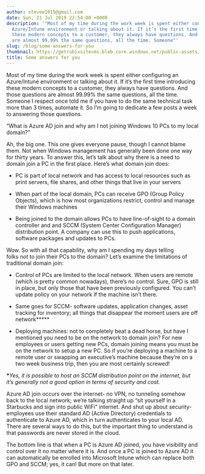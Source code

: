 ```yaml
---
author: stevew1015@gmail.com
date: Sun, 21 Jul 2019 22:54:00 +0000
description: '"Most of my time during the work week is spent either configuring an
  Azure/Intune environment or talking about it. If it’s the first time introducing
  these modern concepts to a customer, they always have questions. And those questions
  are almost 99.99% the same questions, all the time. Someone"'
slug: /blog/some-answers-for-you
thumbnail: https://getrubixsitecms.blob.core.windows.net/public-assets/content/v1/logo512.png
title: Some answers for you
---
```


Most of my time during the work week is spent either configuring an Azure/Intune environment or talking about it. If it’s the first time introducing these modern concepts to a customer, they always have questions. And those questions are almost 99.99% the same questions, all the time. Someone I respect once told me if you have to do the same technical task more than 3 times, automate it. So I’m going to dedicate a few posts a week to answering those questions.

“What is Azure AD join and why am I not joining Windows 10 PCs to my local domain?”

Ah, the big one. This one gives everyone pause, though I cannot blame them. Not when Windows management has generally been done one way for thirty years. To answer this, let’s talk about why there is a need to domain join a PC in the first place. Here’s what domain join does:

-   PC is part of local network and has access to local resources such as print servers, file shares, and other things that live in your servers
    
-   When part of the local domain, PCs can receive GPO (Group Policy Objects), which is how most organizations restrict, control and manage their Windows machines
    
-   Being joined to the domain allows PCs to have line-of-sight to a domain controller and and SCCM (System Center Configuration Manager) distribution point. A company can use this to push applications, software packages and updates to PCs.
    

Wow. So with all that capability, why am I spending my days telling folks _not_ to join their PCs to the domain? Let’s examine the limitations of traditional domain join:

-   Control of PCs are limited to the local network. When users are remote (which is pretty common nowadays), there’s no control. Sure, GPO is still in place, but only those that have been previously configured. You can’t update policy on your network if the machine isn’t there.
    
-   Same goes for SCCM- software updates, application changes, asset tracking for inventory; all things that disappear the moment users are off network**\***
    
-   Deploying machines: not to completely beat a dead horse, but have I mentioned you need to be on the network to domain join? For new employees or users getting new PCs, domain joining means you must be on the network to setup a new PC. So if you’re deploying a machine to a remote user or swapping an executive’s machine because they’re on a two week business trip, then you are most certainly screwed!
    

**\***_Yes, it is possible to host an SCCM distribution point on the internet, but it’s generally not a good option in terms of security and cost._

Azure AD join occurs over the internet- no VPN, no tunneling somehow back to the local network; we’re talking straight up “sit yourself in a Starbucks and sign into public WiFi” internet. And shut up about security- employees use their standard AD (Active Directory) credentials to authenticate to Azure AD, which in turn authenticates to your local AD. There are several ways to do this, but the important thing to understand is that passwords are never stored in the cloud.

The bottom line is that when a PC is Azure AD joined, you have visibility and control over it no matter where it is. And once a PC is joined to Azure AD it can automatically be enrolled into Microsoft Intune which can replace both GPO and SCCM; yes, it can! But more on that later.